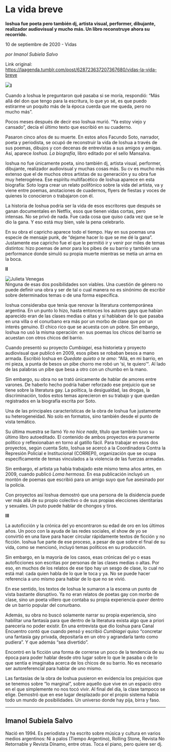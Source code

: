 # La vida breve

**Ioshua fue poeta pero también dj, artista visual, performer, dibujante, realizador audiovisual y mucho más. Un libro reconstruye ahora su recorrido.**

10 de septiembre de 2020 - Vidas

_por Imanol Subiela Salvo_

Link original: https://laagenda.tumblr.com/post/628723637207367680/vidas-la-vida-breve

![](https://64.media.tumblr.com/7180882388ba5ea869a313cf3dd82ee0/1b1080c632f0d2ac-9d/s500x750/0357b3b2e842327732b233fb3886d09a11773c96.jpg)**I**

Cuando a Ioshua le preguntaron qué pasaba si
se moría, respondió: “Más allá del don que tengo para la escritura, lo que yo
sé, es que puedo estirarme un poquito más de la época cuerda que me queda, pero
no mucho más”. 

Pocos meses después de decir eso Ioshua murió.
“Ya estoy viejo y cansado”, decía el último texto que escribió en su cuaderno. 

Pasaron cinco años de su muerte. En estos años
Facundo Soto, narrador, poeta y periodista, se ocupó de reconstruir la vida de
Ioshua a través de sus poemas, dibujos y con decenas de entrevistas a sus
amigos y amigas. Así, aparece *Ioshua. La
biografía*, libro editado por el sello Mansalva. 

Ioshua no fue únicamente poeta, sino también
dj, artista visual, performer, dibujante, realizador audiovisual y muchas cosas
más. Su cv es mucho más extenso que el de muchos otros artistas de su
generación y su obra fue muy heterogénea. Ese espíritu multifacético de Ioshua
aparece en esta biografía: Soto logra crear un relato polifónico sobre la vida
del artista, va y viene entre poemas, anotaciones de cuadernos, flyers de
fiestas y voces de quienes lo conocieron o trabajaron con él. 

La historia de Ioshua podría ser la vida de
esos escritores que después se ganan documentales en Netflix, esos que tienen
vidas cortas, pero intensas. No se privó de nada. Fue cada cosa que quiso cada
vez que se le dio la gana. Y eso está muy bien, vale la pena celebrarlo. 

En su obra el capricho aparece todo el tiempo.
Hay en sus poemas una especie de mensaje punk, de “dejame hacer lo que se me dé
la gana”. Justamente ese capricho fue el que le permitió ir y venir por miles
de temas distintos: hizo poemas de amor para los pibes de su barrio y también
una performance donde simuló su propia muerte mientras se metía un arma en la
boca. 

**II**

![Julieta Venegas](https://64.media.tumblr.com/f0372222bab7c6412c4d74705a364889/1b1080c632f0d2ac-36/s250x400/0a34807a5c5182528f0f388eb2470c3ba5d74df8.jpg)  
Ninguna de esas dos posibilidades son viables.
Una cuestión de género no puede definir una obra y ser de tal o cual manera no
es sinónimo de escribir sobre determinados temas o de una forma específica. 

Ioshua consideraba que tenía que renovar la
literatura contemporánea argentina. En un punto lo hizo, hasta entonces los
autores gays que habían aparecido eran de las clases medias o altas y si
hablaban de lo que pasaba en una villa o el conurbano era más por un morbo de
clase que por un interés genuino. El chico rico que se acuesta con un pobre.
Sin embargo, Ioshua no usó la misma operación: en sus poemas los chicos del
barrio se acuestan con otros chicos del barrio. 

Cuando presentó su proyecto *Cumbiagei*, esa historieta y proyecto
audiovisual que publicó en 2009, esos pibes se robaban besos a mano armada.
Escribió Ioshua en *Quedate quieto o te
amo*: “Allá, en mi barrio, en mi pieza, a punta de besos un pibe chorro me
robó un ‘si, te quiero’“*.* Al lado de
las palabras un pibe que besa a otro con un chumbo en la mano. 

Sin embargo, su obra no se trató únicamente de
hablar de amores entre varones. De haberlo hecho podría haber reforzado ese
prejuicio que se tiene sobre la literatura gay. La política, la desigualdad,
las drogas, la discriminación, todos estos temas aprecieron en su trabajo y que
quedan registrados en la biografía escrita por Soto. 

Una de las principales características de la
obra de Ioshua fue justamente su heterogeneidad. No solo en formatos, sino
también desde el punto de vista temático. 

Su última muestra se llamó *Yo no hice nada*, título que también tuvo
su último libro autoeditado. El contenido de ambos proyectos era puramente
político y reflexionaban en torno al gatillo fácil. Para trabajar en esos dos
proyectos, según cuenta Soto, Ioshua se acercó a la Coordinadora Contra la
Represión Policial e Institucional (CORREPI), organización que se ocupa
específicamente de temas vinculados a la violencia de las fuerzas armadas. 

Sin embargo, el artista ya había trabajado
este mismo tema años antes, en 2009, cuando publicó *Loma hermosa*. En esa publicación incluyó un montón de poemas que
escribió para un amigo suyo que fue asesinado por la policía. 

Con proyectos así Ioshua demostró que una
persona de la disidencia puede ver más allá de su propio colectivo o de sus
propias elecciones identitarias y sexuales. Un puto puede hablar de chongos y
tiros. 

**III** 

La autoficción y la crónica del yo encontraron
su edad de oro en los últimos años. Un poco con la ayuda de las redes sociales,
el show de yo se convirtió en una llave para hacer circular rápidamente textos
de ficción y no ficción. Ioshua fue parte de ese proceso, a pesar de que sobre
el final de su vida, como se mencionó, incluyó temas políticos en su
producción. 

Sin embargo, en la mayoría de los casos, esas
crónicas del yo o esas autoficciones son escritas por personas de las clases
medias o altas. Por eso, en muchos de los relatos de ese tipo hay un sesgo de
clase, lo cual no está mal: cada quien habla de lo que le toca y ya. No se
puede hacer referencia a uno mismo para hablar de lo que no se vivió. 

En ese sentido, los textos de Ioshua le
sumaron a la escena un punto de vista bastante disruptivo. Ya no eran relatos
de poetas gay con morbo de clase, sino un poeta villero que contaba su propia
experiencia *queer* dentro de un barrio
popular del conurbano.   

Además, su obra no buscó solamente narrar su
propia experiencia, sino habilitar una fantasía para que dentro de la
literatura exista algo que a priori parecería no poder existir. En una
entrevista que dio Ioshua para Canal Encuentro contó que cuando pensó y
escribió *Cumbiagei* quiso “concretar
una fantasía gay privada, depositarla en un otro y agrandarla tanto como
pudiera”. Y que además “sea divertido”. 

Encontró en la ficción una forma de correrse
un poco de la tendencia de su época para poder hablar desde otro lugar sobre lo
que le pasaba o de lo que sentía e imaginaba acerca de los chicos de su barrio.
No es necesario ser autoreferencial para hablar de uno mismo. 

Las fantasías de la obra de Ioshua pusieron en
evidencia los prejuicios que se tenemos sobre “lo marginal”, sobre aquello que
vive en un espacio otro en el que simplemente no nos tocó vivir. Al final del
día, la clase tampoco se elige. Demostró que en ese lugar desplazado por el
propio sistema había todo un mundo de posibilidades. Un universo donde hay
pija, birra y faso. 

  
  


---

Imanol Subiela Salvo
--------------------

Nació en 1994. Es periodista y ha escrito sobre música y cultura en varios medios argentinos: Ni a palos (Tiempo Argentino), Rolling Stone, Revista No Retornable y Revista Dínamo, entre otras. Toca el piano, pero quiere ser dj. 

